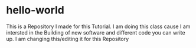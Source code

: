 # hello-world
This is a Repository I made for this Tutorial.
I am doing this class cause I am intersted in the Building of new software and different code you can write up.
I am changing this/editing it for this Repository

